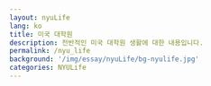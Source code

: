 ```yaml
---
layout: nyuLife
lang: ko
title: 미국 대학원
description: 전반적인 미국 대학원 생활에 대한 내용입니다.
permalink: /nyu_life
background: '/img/essay/nyuLife/bg-nyulife.jpg'
categories: NYULife
---
```


